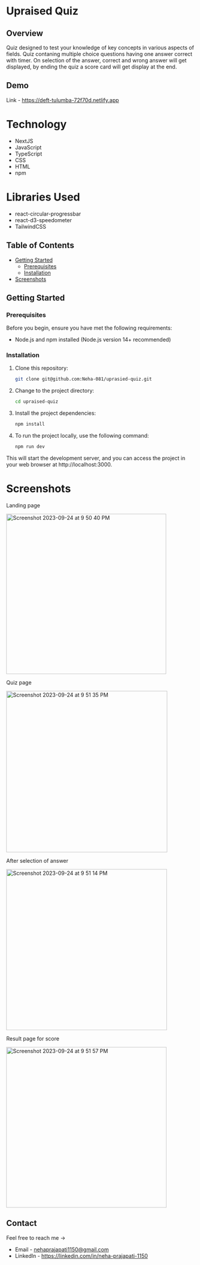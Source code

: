# Upraised Quiz

## Overview

Quiz designed to test your knowledge of key concepts in various aspects of fields. Quiz contaning multiple choice questions having one answer correct with timer.
On selection of the answer, correct and wrong answer will get displayed, by ending the quiz a score card will get display at the end.


## Demo

Link - https://deft-tulumba-72f70d.netlify.app


# Technology

- NextJS
- JavaScript
- TypeScript
- CSS
- HTML
- npm

# Libraries Used

- react-circular-progressbar
- react-d3-speedometer
- TailwindCSS

## Table of Contents

- [Getting Started](#getting-started)
  - [Prerequisites](#prerequisites)
  - [Installation](#installation)
- [Screenshots](#screenshots)

## Getting Started

### Prerequisites

Before you begin, ensure you have met the following requirements:

- Node.js and npm installed (Node.js version 14+ recommended)

### Installation

1. Clone this repository:

   ```sh
   git clone git@github.com:Neha-081/uprasied-quiz.git

2. Change to the project directory:
      ```sh
   cd upraised-quiz
      
4. Install the project dependencies:
    ```sh
   npm install

6. To run the project locally, use the following command:
   ```sh
   npm run dev


This will start the development server, and you can access the project in your web browser at http://localhost:3000.  



# Screenshots

Landing page


<img width="427" alt="Screenshot 2023-09-24 at 9 50 40 PM" src="https://github.com/Neha-081/uprasied-quiz/assets/87421798/652d6696-eb77-4cbf-ad63-0fee4dee67bd">





Quiz page


<img width="430" alt="Screenshot 2023-09-24 at 9 51 35 PM" src="https://github.com/Neha-081/uprasied-quiz/assets/87421798/381a71ee-c35c-45ab-88cf-6aa40eb26273">






After selection of answer


<img width="429" alt="Screenshot 2023-09-24 at 9 51 14 PM" src="https://github.com/Neha-081/uprasied-quiz/assets/87421798/339ac3c6-bb2f-4c31-bd30-1c0a1e4c7287">






Result page for score


<img width="428" alt="Screenshot 2023-09-24 at 9 51 57 PM" src="https://github.com/Neha-081/uprasied-quiz/assets/87421798/f841d9e2-6d11-4ab8-9ab8-d385762a7200">







## Contact

Feel free to reach me ->
- Email - <nehaprajapati1150@gmail.com> 
- LinkedIn - https://linkedin.com/in/neha-prajapati-1150


